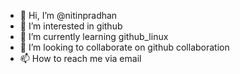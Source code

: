 - 👋 Hi, I’m @nitinpradhan
- 👀 I’m interested in github
- 🌱 I’m currently learning github_linux
- 💞️ I’m looking to collaborate on github collaboration
- 📫 How to reach me via email

<!---
nitinpradhan/nitinpradhan is a ✨ special ✨ repository because its `README.md` (this file) appears on your GitHub profile.
You can click the Preview link to take a look at your changes.
--->
